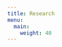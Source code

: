 ```yaml
---
title: Research
menu:
  main:
    weight: 40
---
```


<!--add blocks of content here to add more sections to the community page -->
